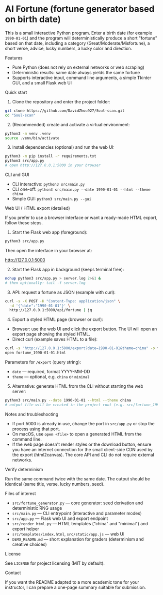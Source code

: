 # AI Fortune (fortune generator based on birth date)

This is a small interactive Python program. Enter a birth date (for example `1990-01-01`) and the program will deterministically produce a short "fortune" based on that date, including a category (Great/Moderate/Misfortune), a short verse, advice, lucky numbers, a lucky color and direction.

Features
- Pure Python (does not rely on external networks or web scraping)
- Deterministic results: same date always yields the same fortune
- Supports interactive input, command line arguments, a simple Tkinter GUI, and a small Flask web UI

Quick start

1. Clone the repository and enter the project folder:

```bash
git clone https://github.com/DavidZhou927/Soul-scan.git
cd "Soul-scan"
```

2. (Recommended) create and activate a virtual environment:

```bash
python3 -m venv .venv
source .venv/bin/activate
```

3. Install dependencies (optional) and run the web UI:

```bash
python3 -m pip install -r requirements.txt
python3 src/app.py
# open http://127.0.0.1:5000 in your browser
```

CLI and GUI

- CLI interactive: `python3 src/main.py`
- CLI one-off: `python3 src/main.py --date 1990-01-01 --html --theme china`
- Simple GUI: `python3 src/main.py --gui`

Web UI / HTML export (detailed)

If you prefer to use a browser interface or want a ready-made HTML export, follow these steps.

1) Start the Flask web app (foreground):

```bash
python3 src/app.py
```

Then open the interface in your browser at:

  http://127.0.0.1:5000

2) Start the Flask app in background (keeps terminal free):

```bash
nohup python3 src/app.py > server.log 2>&1 &
# then optionally: tail -f server.log
```

3) API: request a fortune as JSON (example with curl):

```bash
curl -s -X POST -H "Content-Type: application/json" \
  -d '{"date":"1990-01-01"}' \
  http://127.0.0.1:5000/api/fortune | jq
```

4) Export a styled HTML page (browser or curl):

- Browser: use the web UI and click the export button. The UI will open an export page showing the styled HTML.
- Direct curl (example saves HTML to a file):

```bash
curl -s "http://127.0.0.1:5000/export?date=1990-01-01&theme=china" -o fortune_1990-01-01.html
open fortune_1990-01-01.html
```

Parameters for `/export` (query string):
- `date` — required, format YYYY-MM-DD
- `theme` — optional, e.g. `china` or `minimal`

5) Alternative: generate HTML from the CLI without starting the web server:

```bash
python3 src/main.py --date 1990-01-01 --html --theme china
# output file will be created in the project root (e.g. src/fortune_1990-01-01_<timestamp>.html)
```

Notes and troubleshooting

- If port 5000 is already in use, change the port in `src/app.py` or stop the process using that port.
- On macOS, use `open <file>` to open a generated HTML from the command line.
- If the web page doesn't render styles or the download button, ensure you have an internet connection for the small client-side CDN used by the export (html2canvas). The core API and CLI do not require external networks.

Verify determinism

Run the same command twice with the same date. The output should be identical (same title, verse, lucky numbers, seed).

Files of interest

- `src/fortune_generator.py` — core generator: seed derivation and deterministic RNG usage
- `src/main.py` — CLI entrypoint (interactive and parameter modes)
- `src/app.py` — Flask web UI and export endpoint
- `src/render_html.py` — HTML templates ("china" and "minimal") and export helper
- `src/templates/index.html`, `src/static/app.js` — web UI
- `DEMO_README.md` — short explanation for graders (determinism and creative choices)

License

See `LICENSE` for project licensing (MIT by default).

Contact

If you want the README adapted to a more academic tone for your instructor, I can prepare a one-page summary suitable for submission.

